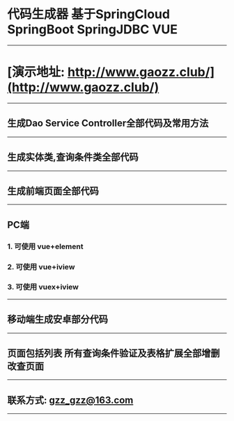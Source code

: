 # 代码生成器 基于SpringCloud SpringBoot SpringJDBC VUE
***
# [演示地址: http://www.gaozz.club/](http://www.gaozz.club/)
***
## 生成Dao Service Controller全部代码及常用方法
***
## 生成实体类,查询条件类全部代码
***
## 生成前端页面全部代码
***
## PC端
### 1. 可使用 vue+element
### 2. 可使用 vue+iview
### 3. 可使用 vuex+iview
***
## 移动端生成安卓部分代码
***
## 页面包括列表 所有查询条件验证及表格扩展全部增删改查页面
***
## 联系方式: gzz_gzz@163.com
***
